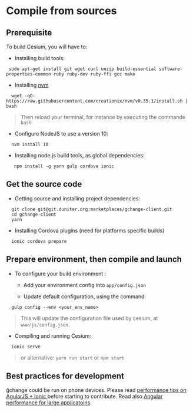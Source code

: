 # Compile from sources

## Prerequisite  

To build Cesium, you will have to: 
 
  - Installing build tools:
```
 sudo apt-get install git wget curl unzip build-essential software-properties-common ruby ruby-dev ruby-ffi gcc make
```

  - Installing [nvm](https://github.com/creationix/nvm)
```
  wget -qO- https://raw.githubusercontent.com/creationix/nvm/v0.35.1/install.sh | bash
```

> Then reload your terminal, for instance by executing the commande `bash`

  - Configure NodeJS to use a version 10:
```
  nvm install 10
```
      
  - Installing node.js build tools, as global dependencies:
```
   npm install -g yarn gulp cordova ionic
```

## Get the source code
   
  - Getting source and installing project dependencies:    
```
  git clone git@git.duniter.org:marketplaces/gchange-client.git
  cd gchange-client
  yarn
```

  - Installing Cordova plugins (need for platforms specific builds)   
```
  ionic cordova prepare
```


## Prepare environment, then compile and launch

 - To configure your build environment :
 
    * Add your environment config into `app/config.json`
   
    * Update default configuration, using the command:

```
  gulp config --env <your_env_name> 
```

> This will update the configuration file used by cesium, at `www/js/config.json`.
 
  - Compiling and running Cesium:
```
  ionic serve
```
 
> or alternative: `yarn run start` or `npm start` 

## Best practices for development

 ğchange could be run on phone devices. Please read [performance tips on AgularJS + Ionic ](http://julienrenaux.fr/2015/08/24/ultimate-angularjs-and-ionic-performance-cheat-sheet/)
 before starting to contribute.
 Read also [Angular performance for large applicatoins](https://www.airpair.com/angularjs/posts/angularjs-performance-large-applications). 
